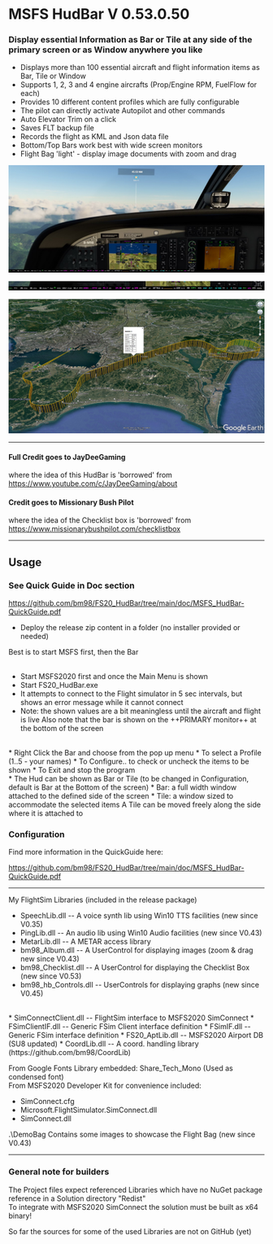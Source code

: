 # MSFS HudBar V 0.53.0.50

### Display essential Information as Bar or Tile at any side of the primary screen or as Window anywhere you like  


* Displays more than 100 essential aircraft and flight information items as Bar, Tile or Window
* Supports 1, 2, 3 and 4 engine aircrafts (Prop/Engine RPM, FuelFlow for each)
* Provides 10 different content profiles which are fully configurable
* The pilot can directly activate Autopilot and other commands
* Auto Elevator Trim on a click
* Saves FLT backup file
* Records the flight as KML and Json data file
* Bottom/Top Bars work best with wide screen monitors
* Flight Bag 'light' - display image documents with zoom and drag

![FS20_HudBar wide screen view](https://raw.githubusercontent.com/bm98/FS20_HudBar/main/doc/HudBar-screen.jpg "Wide Screen view")


![FS20_HudBar scale 50%](https://raw.githubusercontent.com/bm98/FS20_HudBar/main/doc/HudBar-halfsize.jpg "HudBar 1/2 size")

![FS20_HudBar KML recording](https://raw.githubusercontent.com/bm98/FS20_HudBar/main/doc/HudBar-Log-1.jpg "HudBar KML")

-----

#### Full Credit goes to JayDeeGaming
where the idea of this HudBar is 'borrowed' from  
https://www.youtube.com/c/JayDeeGaming/about

#### Credit goes to Missionary Bush Pilot
where the idea of the Checklist box is 'borrowed' from  
https://www.missionarybushpilot.com/checklistbox

-----

## Usage 

### See Quick Guide in Doc section
https://github.com/bm98/FS20_HudBar/tree/main/doc/MSFS_HudBar-QuickGuide.pdf


* Deploy the release zip content in a folder (no installer provided or needed)

Best is to start MSFS first, then the Bar  
<br>
*	Start MSFS2020 first and once the Main Menu is shown
*	Start FS20_HudBar.exe
*	It attempts to connect to the Flight simulator in 5 sec intervals, but shows an error message while it cannot connect
* Note: the shown values are a bit meaningless until the aircraft and flight is live
Also note that the bar is shown on the ++PRIMARY monitor++ at the bottom of the screen
<br>
* Right Click the Bar and choose from the pop up menu
  * To select a Profile (1..5 - your names)
  * To Configure.. to check or uncheck the items to be shown
  * To Exit and stop the program
<br>
*	The Hud can be shown as Bar or Tile 
(to be changed in Configuration, default is Bar at the Bottom of the screen)
    * Bar: a full width window attached to the defined side of the screen
    * Tile: a window sized to accommodate the selected items
A Tile can be moved freely along the side where it is attached to   

### Configuration

Find more information in the QuickGuide here:

https://github.com/bm98/FS20_HudBar/tree/main/doc/MSFS_HudBar-QuickGuide.pdf


-----

My FlightSim Libraries (included in the release package)
<br>
* SpeechLib.dll               -- A voice synth lib using Win10 TTS facilities (new since V0.35)
* PingLib.dll                 -- An audio lib using Win10 Audio facilities (new since V0.43)
* MetarLib.dll                -- A METAR access library 
* bm98_Album.dll              -- A UserControl for displaying images (zoom & drag new since V0.43)
* bm98_Checklist.dll          -- A UserControl for displaying the Checklist Box (new since V0.53)
* bm98_hb_Controls.dll        -- UserControls for displaying graphs (new since V0.45)
<br>
* SimConnectClient.dll        -- FlightSim interface to MSFS2020 SimConnect
* FSimClientIF.dll            -- Generic FSim Client interface definition
* FSimIF.dll                  -- Generic FSim interface definition
* FS20_AptLib.dll             -- MSFS2020 Airport DB (SU8 updated)
* CoordLib.dll                -- A coord. handling library (https://github.com/bm98/CoordLib)
<br>

From Google Fonts Library embedded:
  Share_Tech_Mono			(Used as condensed font)
<br>
From MSFS2020 Developer Kit for convenience included:
* SimConnect.cfg
* Microsoft.FlightSimulator.SimConnect.dll 
* SimConnect.dll
  
.\DemoBag                   Contains some images to showcase the Flight Bag (new since V0.43)

-----

### General note for builders
The Project files expect referenced Libraries which have no NuGet package reference in a Solution directory  "Redist"  
To integrate with MSFS2020 SimConnect the solution must be built as x64 binary!   

So far the sources for some of the used Libraries are not on GitHub (yet)
  

